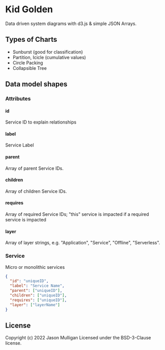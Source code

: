 # Kid Golden
Data driven system diagrams with d3.js & simple JSON Arrays.

## Types of Charts

- Sunburst (good for classification)
- Partition, Icicle (cumulative values)
- Circle Packing
- Collapsible Tree

## Data model shapes

### Attributes

#### id <String>
Service ID to explain relationships

#### label <String>
Service Label

#### parent <Array>
Array of parent Service IDs.

#### children <Array>
Array of children Service IDs.

#### requires <Array>
Array of required Service IDs; "this" service is impacted if a required service is impacted

#### layer <Array>
Array of layer strings, e.g. "Application", "Service", "Offline", "Serverless".

### Service

Micro or monolithic services

```json
{
  "id": "uniqueID",
  "label": "Service Name",
  "parent": ["uniqueID"],
  "children": ["uniqueID"],
  "requires": ["uniqueID"],
  "layer": ["layerName"]
}
```

## License
Copyright (c) 2022 Jason Mulligan
Licensed under the BSD-3-Clause license.
